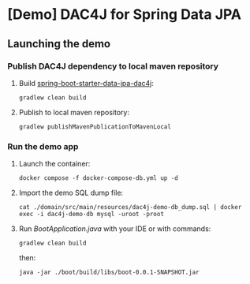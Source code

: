 # [Demo] DAC4J for Spring Data JPA

## Launching the demo
### Publish DAC4J dependency to local maven repository
1. Build [spring-boot-starter-data-jpa-dac4j](https://github.com/fahdarhalai/dac4j/tree/master/spring-boot-starter-data-jpa-dac4j): 

   `gradlew clean build`
2. Publish to local maven repository: 

   `gradlew publishMavenPublicationToMavenLocal`

### Run the demo app
1. Launch the container:

   `docker compose -f docker-compose-db.yml up -d`

2. Import the demo SQL dump file:

   `cat ./domain/src/main/resources/dac4j-demo-db_dump.sql | docker exec -i dac4j-demo-db mysql -uroot -proot`

3. Run _BootApplication.java_ with your IDE or with commands:

   `gradlew clean build`
   
   then:
   
   `java -jar ./boot/build/libs/boot-0.0.1-SNAPSHOT.jar`